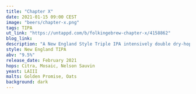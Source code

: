 ```yaml
---
title: "Chapter X"
date: 2021-01-15 09:00 CEST
image: "beers/chapter-x.png"
tags: TIPA
ut_link: "https://untappd.com/b/folkingebrew-chapter-x/4158862"
blog_link:
description: "A New England Style Triple IPA intensively double dry-hopped with Citra, Mosaic and Nelson Sauvin."
style: New England TIPA
abv: "9.5%"
release_date: February 2021
hops: Citra, Mosaic, Nelson Sauvin
yeast: LAIII
malts: Golden Promise, Oats
background: dark
---
```

